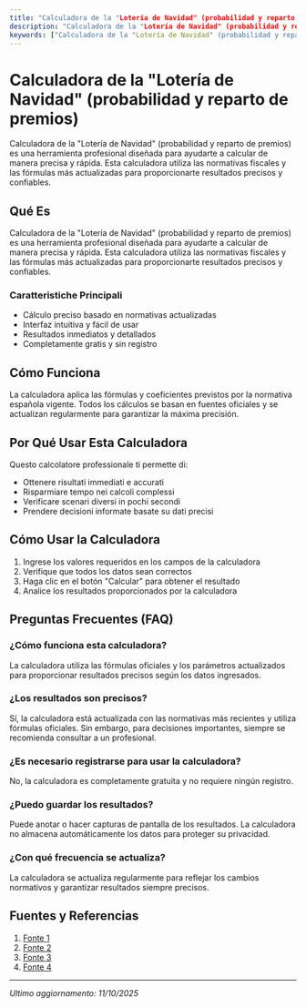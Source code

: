 ```yaml
---
title: "Calculadora de la "Lotería de Navidad" (probabilidad y reparto de premios)"
description: "Calculadora de la "Lotería de Navidad" (probabilidad y reparto de premios) es una herramienta profesional diseñada para ayudarte a calcular de manera precisa y rápida. Esta calculadora utiliza las normativas fiscales y las fórmulas más actualizadas para proporcionarte resultados precisos y confiables."
keywords: ["Calculadora de la "Lotería de Navidad" (probabilidad y reparto de premios)", "calcolatore", "calcolo online"]
---
```


# Calculadora de la "Lotería de Navidad" (probabilidad y reparto de premios)

Calculadora de la "Lotería de Navidad" (probabilidad y reparto de premios) es una herramienta profesional diseñada para ayudarte a calcular de manera precisa y rápida. Esta calculadora utiliza las normativas fiscales y las fórmulas más actualizadas para proporcionarte resultados precisos y confiables.

## Qué Es

Calculadora de la "Lotería de Navidad" (probabilidad y reparto de premios) es una herramienta profesional diseñada para ayudarte a calcular de manera precisa y rápida. Esta calculadora utiliza las normativas fiscales y las fórmulas más actualizadas para proporcionarte resultados precisos y confiables.

### Caratteristiche Principali

- Cálculo preciso basado en normativas actualizadas
- Interfaz intuitiva y fácil de usar
- Resultados inmediatos y detallados
- Completamente gratis y sin registro

## Cómo Funciona

La calculadora aplica las fórmulas y coeficientes previstos por la normativa española vigente. Todos los cálculos se basan en fuentes oficiales y se actualizan regularmente para garantizar la máxima precisión.

## Por Qué Usar Esta Calculadora

Questo calcolatore professionale ti permette di:

- Ottenere risultati immediati e accurati
- Risparmiare tempo nei calcoli complessi
- Verificare scenari diversi in pochi secondi
- Prendere decisioni informate basate su dati precisi

## Cómo Usar la Calculadora

1. Ingrese los valores requeridos en los campos de la calculadora
2. Verifique que todos los datos sean correctos
3. Haga clic en el botón "Calcular" para obtener el resultado
4. Analice los resultados proporcionados por la calculadora

## Preguntas Frecuentes (FAQ)

### ¿Cómo funciona esta calculadora?

La calculadora utiliza las fórmulas oficiales y los parámetros actualizados para proporcionar resultados precisos según los datos ingresados.

### ¿Los resultados son precisos?

Sí, la calculadora está actualizada con las normativas más recientes y utiliza fórmulas oficiales. Sin embargo, para decisiones importantes, siempre se recomienda consultar a un profesional.

### ¿Es necesario registrarse para usar la calculadora?

No, la calculadora es completamente gratuita y no requiere ningún registro.

### ¿Puedo guardar los resultados?

Puede anotar o hacer capturas de pantalla de los resultados. La calculadora no almacena automáticamente los datos para proteger su privacidad.

### ¿Con qué frecuencia se actualiza?

La calculadora se actualiza regularmente para reflejar los cambios normativos y garantizar resultados siempre precisos.

## Fuentes y Referencias

1. [Fonte 1](https://www.lasexta.com/loteria/navidad/calcula-que-probabilidades-tienes-que-toque-algo-loteria-navidad-incluido-gordo_2022111063690905b703540001702b22.html)
2. [Fonte 2](https://www.rsme.es/2024/11/la-loteria-de-navidad-y-las-posibilidades-de-ganar-el-gordo/)
3. [Fonte 3](https://wizzie.io/probabilidad-y-estadistica-en-el-sorteo-de-la-loteria-de-navidad/)
4. [Fonte 4](https://blog.loteriaseldolar.es/como-calcular-las-posibilidades-de-ganar-la-loteria/)

---

*Ultimo aggiornamento: 11/10/2025*
